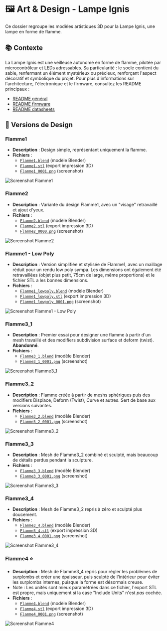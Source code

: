 # 🖼️ Art & Design - Lampe Ignis

Ce dossier regroupe les modèles artistiques 3D pour la Lampe Ignis, une lampe en
forme de flamme.

## 📚 Contexte

La Lampe Ignis est une veilleuse autonome en forme de flamme, pilotée par
microcontrôleur et LEDs adressables. Sa particularité : le socle contient du
sable, renfermant un élément mystérieux ou précieux, renforçant l'aspect
décoratif et symbolique du projet. Pour plus d'informations sur l'architecture,
l'électronique et le firmware, consultez les README principaux :

- [README général](../../README.md)
- [README firmware](../../firmware/README.md)
- [README datasheets](../../docs/datasheets/README.md)

## 🎨 Versions de Design

### Flamme1

- **Description** : Design simple, représentant uniquement la flamme.
- **Fichiers** :
  - [`Flamme1.blend`](Flamme1/Flamme1.blend) (modèle Blender)
  - [`Flamme1.stl`](Flamme1/Flamme1.stl) (export impression 3D)
  - [`Flamme1_0001.png`](Flamme1/Flamme1_0001.png) (screenshot)

![Screenshot Flamme1](Flamme1/Flamme1_0001.png)

### Flamme2

- **Description** : Variante du design Flamme1, avec un "visage" retravaillé et
  ajout d'yeux.
- **Fichiers** :
  - [`Flamme2.blend`](Flamme2/Flamme2.blend) (modèle Blender)
  - [`Flamme2.stl`](Flamme2/Flamme2.stl) (export impression 3D)
  - [`Flamme2_0000.png`](Flamme2/Flamme2_0000.png) (screenshot)

![Screenshot Flamme2](Flamme2/Flamme2_0000.png)

### Flamme1 - Low Poly

- **Description** : Version simplifiée et stylisée de Flamme1, avec un maillage
  réduit pour un rendu low poly sympa. Les dimensions ont également été
  retravaillées (objet plus petit, 75cm de large, même proportions) et le
  fichier STL a les bonnes dimensions.
- **Fichiers** :
  - [`Flamme1_lowpoly.blend`](Flamme1/Flamme1_lowpoly.blend) (modèle Blender)
  - [`Flamme1_lowpoly.stl`](Flamme1/Flamme1_lowpoly.stl) (export impression 3D)
  - [`Flamme1_lowpoly_0001.png`](Flamme1/Flamme1_lowpoly_0001.png) (screenshot)

![Screenshot Flamme1 - Low Poly](Flamme1/Flamme1_lowpoly_0001.png)

### Flamme3_1

- **Description** : Premier essai pour designer une flamme à partir d'un mesh
  travaillé et des modifiers subdivision surface et deform (twist).
  **Abandonné**.
- **Fichiers** :
  - [`Flamme3_1.blend`](Flamme3/Flamme3_1.blend) (modèle Blender)
  - [`Flamme3_1_0001.png`](Flamme3/Flamme3_1_0001.png) (screenshot)

![Screenshot Flamme3_1](Flamme3/Flamme3_1_0001.png)

### Flamme3_2

- **Description** : Flamme créée à partir de meshs sphériques puis des modifiers
  Displace, Deform (Twist), Curve et autres. Sert de base aux versions
  suivantes.
- **Fichiers** :
  - [`Flamme3_2.blend`](Flamme3/Flamme3_2.blend) (modèle Blender)
  - [`Flamme3_2_0001.png`](Flamme3/Flamme3_2_0001.png) (screenshot)

![Screenshot Flamme3_2](Flamme3/Flamme3_2_0001.png)

### Flamme3_3

- **Description** : Mesh de Flamme3_2 combiné et sculpté, mais beaucoup de
  détails perdus pendant la sculpture.
- **Fichiers** :
  - [`Flamme3_3.blend`](Flamme3/Flamme3_3.blend) (modèle Blender)
  - [`Flamme3_3_0001.png`](Flamme3/Flamme3_3_0001.png) (screenshot)

![Screenshot Flamme3_3](Flamme3/Flamme3_3_0001.png)

### Flamme3_4

- **Description** : Mesh de Flamme3_2 repris à zéro et sculpté plus doucement.
- **Fichiers** :
  - [`Flamme3_4.blend`](Flamme3/Flamme3_4.blend) (modèle Blender)
  - [`Flamme3_4.stl`](Flamme3/Flamme3_4.stl) (export impression 3D)
  - [`Flamme3_4_0001.png`](Flamme3/Flamme3_4_0001.png) (screenshot)

![Screenshot Flamme3_4](Flamme3/Flamme3_4_0001.png)

### Flamme4 ⭐

- **Description** : Mesh de Flamme3_4 repris pour régler les problèmes de
  surplombs et créer une épaisseur, puis sculpté de l'intérieur pour éviter les
  surplombs internes, puisque la forme est désormais creuse.
- Note : Les unités sont mieux paramétrées dans ce fichier, l'export STL est
  propre, mais uniquement si la case "Include Units" n'est _pas_ cochée.
- **Fichiers** :
  - [`Flamme4.blend`](Flamme4/Flamme4.blend) (modèle Blender)
  - [`Flamme4.stl`](Flamme4/Flamme4.stl) (export impression 3D)
  - [`Flamme4_0001.png`](Flamme4/Flamme4_0001.png) (screenshot)

![Screenshot Flamme4](Flamme4/Flamme4_0001.png)
